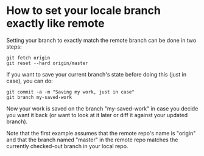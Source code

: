 # How to set your locale branch exactly like remote

Setting your branch to exactly match the remote branch can be done in two steps:

    git fetch origin
    git reset --hard origin/master

If you want to save your current branch's state before doing this (just in case), you can do:

    git commit -a -m "Saving my work, just in case"
    git branch my-saved-work

Now your work is saved on the branch "my-saved-work" in case you decide you want it back (or want to look at it later or diff it against your updated branch).

Note that the first example assumes that the remote repo's name is "origin" and that the branch named "master" in the remote repo matches the currently checked-out branch in your local repo.
